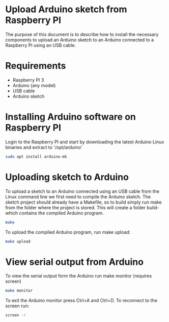 Upload Arduino sketch from Raspberry PI
=======================================

The purpose of this document is to describe how to install the necessary components to upload an Arduino sketch to an Arduino connected to a Raspberry PI using an USB cable.

# Requirements
* Raspberry PI 3
* Arduino (any model)
* USB cable
* Arduino sketch

# Installing Arduino software on Raspberry PI

Login to the Raspberry PI and start by downloading the latest Arduino Linux binaries and extract to '/opt/arduino'

~~~bash
sudo apt install arduino-mk
~~~

# Uploading sketch to Arduino

To upload a sketch to an Arduino connected using an USB cable from the Linux command line we first need to compile the Arduino sketch. The sketch project should already have a Makefile, so to build simply run make from the folder where the project is stored. This will create a folder build-<arduino-tag> which contains the compiled Arduino program.

~~~bash
make
~~~

To upload the compiled Arduino program, run make upload:

~~~bash
make upload
~~~

# View serial output from Arduino

To view the serial output form the Arduino run make monitor (requires screen)

~~~bash
make monitor
~~~

To exit the Arduino monitor press Ctrl+A and Ctrl+D. To reconnect to the screen run:

~~~bash
screen -r
~~~



